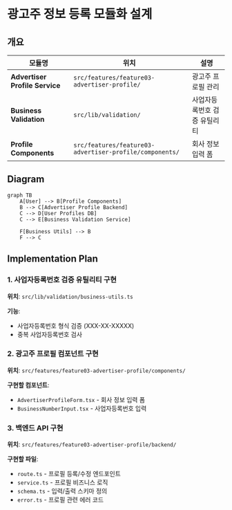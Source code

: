 # 광고주 정보 등록 모듈화 설계

## 개요

| 모듈명 | 위치 | 설명 |
|--------|------|------|
| **Advertiser Profile Service** | `src/features/feature03-advertiser-profile/` | 광고주 프로필 관리 |
| **Business Validation** | `src/lib/validation/` | 사업자등록번호 검증 유틸리티 |
| **Profile Components** | `src/features/feature03-advertiser-profile/components/` | 회사 정보 입력 폼 |

## Diagram

```mermaid
graph TB
    A[User] --> B[Profile Components]
    B --> C[Advertiser Profile Backend]
    C --> D[User Profiles DB]
    C --> E[Business Validation Service]

    F[Business Utils] --> B
    F --> C
```

## Implementation Plan

### 1. 사업자등록번호 검증 유틸리티 구현
**위치**: `src/lib/validation/business-utils.ts`

**기능**:
- 사업자등록번호 형식 검증 (XXX-XX-XXXXX)
- 중복 사업자등록번호 검사

### 2. 광고주 프로필 컴포넌트 구현
**위치**: `src/features/feature03-advertiser-profile/components/`

**구현할 컴포넌트**:
- `AdvertiserProfileForm.tsx` - 회사 정보 입력 폼
- `BusinessNumberInput.tsx` - 사업자등록번호 입력

### 3. 백엔드 API 구현
**위치**: `src/features/feature03-advertiser-profile/backend/`

**구현할 파일**:
- `route.ts` - 프로필 등록/수정 엔드포인트
- `service.ts` - 프로필 비즈니스 로직
- `schema.ts` - 입력/출력 스키마 정의
- `error.ts` - 프로필 관련 에러 코드
